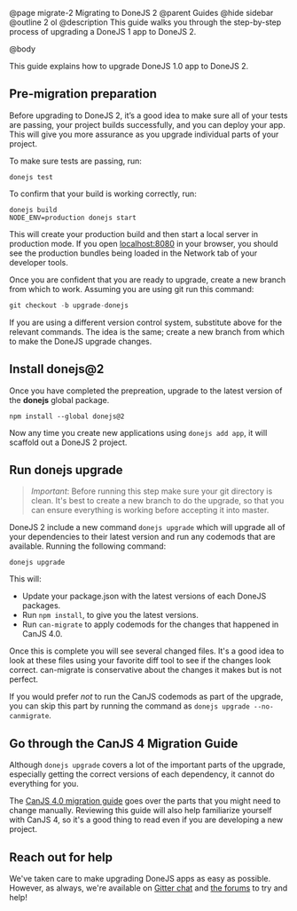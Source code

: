 @page migrate-2 Migrating to DoneJS 2
@parent Guides
@hide sidebar
@outline 2 ol
@description This guide walks you through the step-by-step process of upgrading a DoneJS 1 app to DoneJS 2.

@body

This guide explains how to upgrade DoneJS 1.0 app to DoneJS 2.

## Pre-migration preparation

Before upgrading to DoneJS 2, it’s a good idea to make sure all of your tests are passing, your project builds successfully, and you can deploy your app. This will give you more assurance as you upgrade individual parts of your project.

To make sure tests are passing, run:

```shell
donejs test
```

To confirm that your build is working correctly, run:

```shell
donejs build
NODE_ENV=production donejs start
```

This will create your production build and then start a local server in production mode. If you open [localhost:8080](http://localhost:8080/) in your browser, you should see the production bundles being loaded in the Network tab of your developer tools.

Once you are confident that you are ready to upgrade, create a new branch from which to work. Assuming you are using git run this command:

```js
git checkout -b upgrade-donejs
```

If you are using a different version control system, substitute above for the relevant commands. The idea is the same; create a new branch from which to make the DoneJS upgrade changes.

## Install donejs@2

Once you have completed the prepreation, upgrade to the latest version of the __donejs__ global package.

```shell
npm install --global donejs@2
```

Now any time you create new applications using `donejs add app`, it will scaffold out a DoneJS 2 project.

## Run donejs upgrade

> *Important*: Before running this step make sure your git directory is clean. It's best to create a new branch to do the upgrade, so that you can ensure everything is working before accepting it into master.

DoneJS 2 include a new command `donejs upgrade` which will upgrade all of your dependencies to their latest version and run any codemods that are available. Running the following command:

```shell
donejs upgrade
```

This will:

* Update your package.json with the latest versions of each DoneJS packages.
* Run `npm install`, to give you the latest versions.
* Run `can-migrate` to apply codemods for the changes that happened in CanJS 4.0.

Once this is complete you will see several changed files. It's a good idea to look at these files using your favorite diff tool to see if the changes look correct. can-migrate is conservative about the changes it makes but is not perfect.

If you would prefer *not* to run the CanJS codemods as part of the upgrade, you can skip this part by running the command as `donejs upgrade --no-canmigrate`.

## Go through the CanJS 4 Migration Guide

Although `donejs upgrade` covers a lot of the important parts of the upgrade, especially getting the correct versions of each dependency, it cannot do everything for you.

The [CanJS 4.0 migration guide](https://canjs.com/doc/migrate-4.html) goes over the parts that you might need to change manually. Reviewing this guide will also help familiarize yourself with CanJS 4, so it's a good thing to read even if you are developing a new project.

## Reach out for help

We've taken care to make upgrading DoneJS apps as easy as possible. However, as always, we're available on [Gitter chat](https://gitter.im/donejs/donejs) and [the forums](https://forums.donejs.com/) to try and help!
